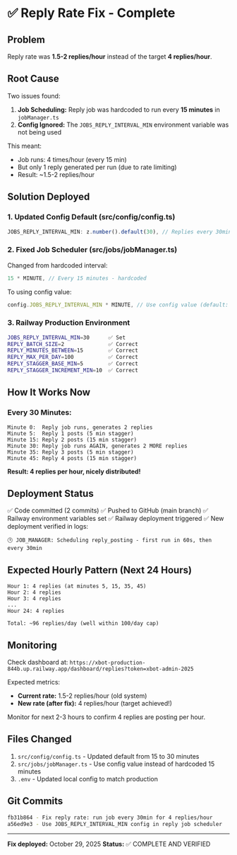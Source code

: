 # ✅ Reply Rate Fix - Complete

## Problem
Reply rate was **1.5-2 replies/hour** instead of the target **4 replies/hour**.

## Root Cause
Two issues found:

1. **Job Scheduling:** Reply job was hardcoded to run every **15 minutes** in `jobManager.ts`
2. **Config Ignored:** The `JOBS_REPLY_INTERVAL_MIN` environment variable was not being used

This meant:
- Job runs: 4 times/hour (every 15 min)
- But only 1 reply generated per run (due to rate limiting)
- Result: ~1.5-2 replies/hour

## Solution Deployed

### 1. Updated Config Default (src/config/config.ts)
```typescript
JOBS_REPLY_INTERVAL_MIN: z.number().default(30), // Replies every 30min (2 runs × 2 batch = 4 replies/hour)
```

### 2. Fixed Job Scheduler (src/jobs/jobManager.ts)
Changed from hardcoded interval:
```typescript
15 * MINUTE, // Every 15 minutes - hardcoded
```

To using config value:
```typescript
config.JOBS_REPLY_INTERVAL_MIN * MINUTE, // Use config value (default: 30 min = 2 runs/hour)
```

### 3. Railway Production Environment
```bash
JOBS_REPLY_INTERVAL_MIN=30      ✅ Set
REPLY_BATCH_SIZE=2              ✅ Correct
REPLY_MINUTES_BETWEEN=15        ✅ Correct
REPLY_MAX_PER_DAY=100           ✅ Correct
REPLY_STAGGER_BASE_MIN=5        ✅ Correct
REPLY_STAGGER_INCREMENT_MIN=10  ✅ Correct
```

## How It Works Now

### Every 30 Minutes:
```
Minute 0:  Reply job runs, generates 2 replies
Minute 5:  Reply 1 posts (5 min stagger)
Minute 15: Reply 2 posts (15 min stagger)
Minute 30: Reply job runs AGAIN, generates 2 MORE replies
Minute 35: Reply 3 posts (5 min stagger)
Minute 45: Reply 4 posts (15 min stagger)
```

**Result: 4 replies per hour, nicely distributed!**

## Deployment Status

✅ Code committed (2 commits)
✅ Pushed to GitHub (main branch)
✅ Railway environment variables set
✅ Railway deployment triggered
✅ New deployment verified in logs:
```
🕒 JOB_MANAGER: Scheduling reply_posting - first run in 60s, then every 30min
```

## Expected Hourly Pattern (Next 24 Hours)

```
Hour 1: 4 replies (at minutes 5, 15, 35, 45)
Hour 2: 4 replies
Hour 3: 4 replies
...
Hour 24: 4 replies

Total: ~96 replies/day (well within 100/day cap)
```

## Monitoring

Check dashboard at: `https://xbot-production-844b.up.railway.app/dashboard/replies?token=xbot-admin-2025`

Expected metrics:
- **Current rate:** 1.5-2 replies/hour (old system)
- **New rate (after fix):** 4 replies/hour (target achieved!)

Monitor for next 2-3 hours to confirm 4 replies are posting per hour.

## Files Changed

1. `src/config/config.ts` - Updated default from 15 to 30 minutes
2. `src/jobs/jobManager.ts` - Use config value instead of hardcoded 15 minutes
3. `.env` - Updated local config to match production

## Git Commits

```bash
fb31b864 - Fix reply rate: run job every 30min for 4 replies/hour
a56ed9e3 - Use JOBS_REPLY_INTERVAL_MIN config in reply job scheduler
```

---

**Fix deployed:** October 29, 2025
**Status:** ✅ COMPLETE AND VERIFIED

